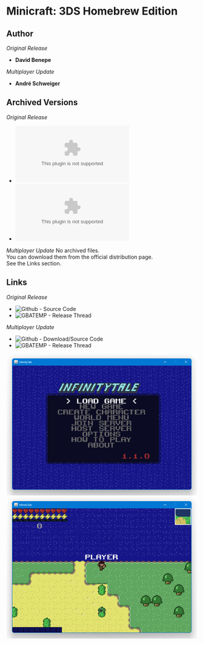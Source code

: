 <detail>

# Minicraft: 3DS Homebrew Edition
  
>
  
## Author 
*Original Release*  
- **David Benepe** 

*Multiplayer Update*
- **André Schweiger** 

## Archived Versions 
*Original Release*  
- ![Minicraft: 3DS Homebrew Edition / 3DSX - 1.0](https://github.com/FurnishedChunk/Minicraft-Mod-Archives/raw/master/Minicraft%20Ports/Minicraft%20Homebrews/Minicraft%203DS%20Homebrew%20Edition/Original/Minicraft3DSv1.0.ziphttps://github.com/FurnishedChunk/Minicraft-Mod-Archives/blob/master/Minicraft%20Ports/Minicraft%20Homebrews/Minicraft%203DS%20Homebrew%20Edition/Original/Minicraft3DSv1.0.zip) 
- ![Minicraft: 3DS Homebrew Edition / ELF - 1.0](https://github.com/FurnishedChunk/Minicraft-Mod-Archives/raw/master/Minicraft%20Ports/Minicraft%20Homebrews/Minicraft%203DS%20Homebrew%20Edition/Original/Minicraft3DSv1.0elf.zip) 
<!--- ![Minicraft: 3DS Homebrew Edition / Source Code - 1.0](https://github.com/FurnishedChunk/Minicraft-Mod-Archives/raw/master/Minicraft%20Ports/Minicraft%20Homebrews/Minicraft%203DS%20Homebrew%20Edition/Original/Minicraft3DS-src.zip) --> 

*Multiplayer Update*
No archived files.  
You can download them from the official distribution page.  
See the Links section.  

## Links
*Original Release*  
- ![Github - Source Code](https://github.com/DavidSM64/Minicraft3DS) 
- ![GBATEMP - Release Thread](https://gbatemp.net/threads/minicraft-3ds-homebrew-edition.399295/)   

*Multiplayer Update*
- ![Github - Download/Source Code](https://github.com/andre111/Minicraft3DS) 
- ![GBATEMP - Release Thread](https://gbatemp.net/threads/release-minicraft3ds-the-multiplayer-update.495945/)   

![infinitytale_main](https://github.com/FurnishedChunk/Minicraft-Mod-Archives/blob/master/readme_shot/Infinitytale_main.png)
![infinitytale](https://github.com/FurnishedChunk/Minicraft-Mod-Archives/blob/master/readme_shot/Infinitytale.png)
</detail>
<p>

<detail>